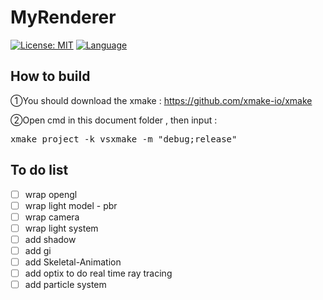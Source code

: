 # MyRenderer
[![License: MIT](https://img.shields.io/badge/License-MIT-blue.svg)](https://opensource.org/licenses/MIT)
[![Language](https://img.shields.io/badge/language-C++-blue.svg)](https://isocpp.org/)
## How to build 
①You should download the xmake : https://github.com/xmake-io/xmake

②Open cmd in this document folder , then input :
<pre>
xmake project -k vsxmake -m "debug;release"
</pre>
## To do list
 
 - [ ] wrap opengl 
 - [ ] wrap light model - pbr 
 - [ ] wrap camera 
 - [ ] wrap light system 
 - [ ] add shadow
 - [ ] add gi
 - [ ] add Skeletal-Animation
 - [ ] add optix to do real time ray tracing
 - [ ] add particle system
